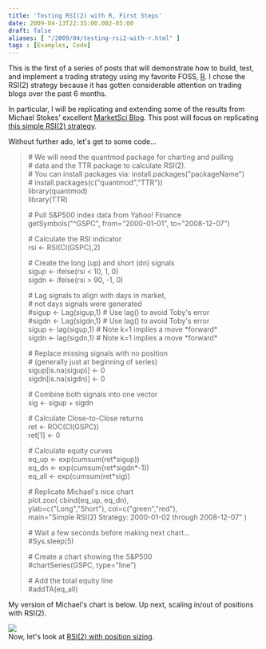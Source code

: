 ```yaml
---
title: 'Testing RSI(2) with R, First Steps'
date: 2009-04-13T22:35:00.002-05:00
draft: false
aliases: [ "/2009/04/testing-rsi2-with-r.html" ]
tags : [Examples, Code]
---
```


This is the first of a series of posts that will demonstrate how to build, test, and implement a trading strategy using my favorite FOSS, [R](http://www.r-project.org/). I chose the RSI(2) strategy because it has gotten considerable attention on trading blogs over the past 6 months.  
  
In particular, I will be replicating and extending some of the results from Michael Stokes' excellent [MarketSci Blog](http://marketsci.wordpress.com/). This post will focus on replicating [this simple RSI(2) strategy](http://marketsci.wordpress.com/2008/12/09/trading-with-rsi2/).  
  
Without further ado, let's get to some code...  

> \# We will need the quantmod package for charting and pulling  
> \# data and the TTR package to calculate RSI(2).  
> \# You can install packages via: install.packages("packageName")  
> \# install.packages(c("quantmod","TTR"))  
> library(quantmod)  
> library(TTR)  
>   
> \# Pull S&P500 index data from Yahoo! Finance  
> getSymbols("^GSPC", from="2000-01-01", to="2008-12-07")  
>   
> \# Calculate the RSI indicator  
> rsi <- RSI(Cl(GSPC),2)  
>   
> \# Create the long (up) and short (dn) signals  
> sigup <- ifelse(rsi < 10, 1, 0)  
> sigdn <- ifelse(rsi > 90, -1, 0)  
>   
> \# Lag signals to align with days in market,  
> \# not days signals were generated  
> #sigup <- Lag(sigup,1) # Use lag() to avoid Toby's error  
> #sigdn <- Lag(sigdn,1) # Use lag() to avoid Toby's error  
> sigup <- lag(sigup,1) # Note k=1 implies a move \*forward\*  
> sigdn <- lag(sigdn,1) # Note k=1 implies a move \*forward\*  
>   
> \# Replace missing signals with no position  
> \# (generally just at beginning of series)  
> sigup\[is.na(sigup)\] <- 0  
> sigdn\[is.na(sigdn)\] <- 0  
>   
> \# Combine both signals into one vector  
> sig <- sigup + sigdn  
>   
> \# Calculate Close-to-Close returns  
> ret <- ROC(Cl(GSPC))  
> ret\[1\] <- 0  
>   
> \# Calculate equity curves  
> eq\_up <- exp(cumsum(ret\*sigup))  
> eq\_dn <- exp(cumsum(ret\*sigdn\*-1))  
> eq\_all <- exp(cumsum(ret\*sig))  
>   
> \# Replicate Michael's nice chart  
> plot.zoo( cbind(eq\_up, eq\_dn),  
> ylab=c("Long","Short"), col=c("green","red"),  
> main="Simple RSI(2) Strategy: 2000-01-02 through 2008-12-07" )  
>   
> \# Wait a few seconds before making next chart...  
> #Sys.sleep(5)  
>   
> \# Create a chart showing the S&P500  
> #chartSeries(GSPC, type="line")  
>   
> \# Add the total equity line  
> #addTA(eq\_all)

My version of Michael's chart is below. Up next, scaling in/out of positions with RSI(2).  
  
[![](https://3.bp.blogspot.com/_8iehP8a8rkE/SeQUBhHOk3I/AAAAAAAAAFo/nGn5pkD_8Lg/s400/20090413_rsi2_long_short.png)](http://3.bp.blogspot.com/_8iehP8a8rkE/SeQUBhHOk3I/AAAAAAAAAFo/nGn5pkD_8Lg/s1600-h/20090413_rsi2_long_short.png)  
Now, let's look at [RSI(2) with position sizing](http://blog.fosstrading.com/2009/05/rsi2-with-position-sizing.html).